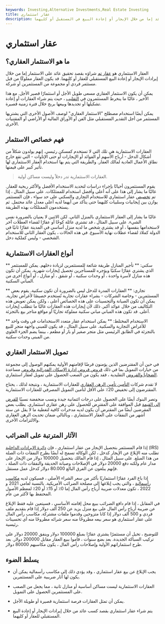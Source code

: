 ```yaml
---
keywords: Investing,Alternative Investments,Real Estate Investing
title: عقار استثماري
description: يتم شراء العقار الاستثماري بقصد كسب عائد إما من خلال الإيجار أو إعادة البيع في المستقبل أو كليهما.
---
```


# عقار استثماري
## ما هو الاستثمار العقاري؟

العقار الاستثماري هو [عقار تم](/realestate) شراؤه بقصد تحقيق عائد على الاستثمار إما من خلال إيرادات الإيجار أو إعادة البيع المستقبلي للعقار أو كليهما. قد يكون العقار مملوكًا من قبل مستثمر فردي أو مجموعة من المستثمرين أو شركة.

يمكن أن يكون الاستثمار العقاري مسعى طويل الأجل أو استثمارًا قصير الأجل. مع هذا الأخير ، غالبًا ما ينخرط المستثمرون في [التقليب](/flipping) ، حيث يتم شراء العقارات أو إعادة تشكيلها أو تجديدها وبيعها بربح خلال فترة زمنية قصيرة.

يمكن أيضًا استخدام مصطلح "الاستثمار العقاري" لوصف الأصول الأخرى التي يشتريها المستثمر من أجل التقدير المستقبلي مثل الفن أو الأوراق المالية أو الأراضي أو المقتنيات الأخرى.

## فهم خصائص الاستثمار

العقارات الاستثمارية هي تلك التي لا تستخدم كمسكن رئيسي. إنهم يولدون شكلاً من أشكال الدخل - أرباح الأسهم أو الفوائد أو الإيجارات أو حتى الإتاوات - التي تقع خارج نطاق الأعمال العادية لمالك العقار. والطريقة التي يتم بها استخدام العقار الاستثماري لها تأثير كبير على قيمتها.

> العقارات الاستثمارية تدر دخلاً وليست مساكن أولية.

>

يقوم المستثمرون أحيانًا بإجراء دراسات لتحديد الاستخدام الأفضل والأكثر ربحية للعقار. غالبًا ما يشار إلى هذا على أنه أعلى وأفضل استخدام للممتلكات. على سبيل المثال ، إذا تم [تخصيص](/zoning) عقار استثماري للاستخدام التجاري والسكني على حد سواء ، فإن المستثمر يوازن بين إيجابيات وسلبيات كليهما حتى يتأكد من أيهما لديه أعلى معدل عائد محتمل. ثم يستخدمون الممتلكات بهذه الطريقة.

غالبًا ما يشار إلى العقار الاستثماري بالمنزل الثاني. لكن الاثنين لا يعنيان بالضرورة نفس الشيء. على سبيل المثال ، قد تشتري عائلة كوخًا أو عقارًا لقضاء العطلات آخر لاستخدامها بنفسها ، أو قد يشتري شخص ما لديه منزل أساسي في المدينة عقارًا ثانيًا في الدولة كملاذ لقضاء عطلات نهاية الأسبوع. في هذه الحالات ، يكون العقار الثاني للاستخدام الشخصي - وليس كملكية دخل.

## أنواع العقارات الاستثمارية

** سكني: ** تأجير المنازل طريقة شائعة للمستثمرين لزيادة دخلهم. يمكن للمستثمر الذي يشتري عقارًا سكنيًا ويؤجره للمستأجرين تحصيل إيجارات شهرية. يمكن أن تكون هذه منازل لأسرة واحدة ، أو وحدات سكنية ، أو شقق ، أو منازل ، أو أنواع أخرى من المباني السكنية.

** تجاري: ** العقارات المدرة للدخل ليس بالضرورة أن تكون سكنية. يقوم بعض المستثمرين - وخاصة الشركات - بشراء عقارات تجارية تُستخدم خصيصًا لأغراض تجارية. يمكن أن تكون الصيانة والتحسينات على هذه الخصائص أعلى ، ولكن يمكن تعويض هذه التكاليف من خلال عوائد أكبر. ذلك لأن إيجارات هذه العقارات غالبًا ما تتطلب إيجارات أعلى. قد تكون هذه المباني مباني سكنية مملوكة تجاريًا أو مواقع متاجر بيع بالتجزئة.

** الاستخدام المختلط: ** يمكن استخدام عقار متعدد الاستخدامات في وقت واحد للأغراض التجارية والسكنية. على سبيل المثال ، قد يكون للمبنى واجهة متجر للبيع بالتجزئة في الطابق الرئيسي مثل متجر صغير أو بار أو مطعم ، بينما يضم الجزء العلوي من المبنى وحدات سكنية.

## تمويل الاستثمار العقاري

في حين أن المقترضين الذين يؤمنون قرضًا لإقامتهم الأولية يمكنهم الوصول إلى مجموعة من خيارات التمويل بما في ذلك [قروض قروض إدارة الإسكان الفدرالية وقروض](/fhaloan) مساعدة [الضحايا والقروض](/valoan) التقليدية ، فقد يكون من الصعب الحصول على تمويل لعقار استثماري.

لا تقدم شركات [التأمين تأمين الرهن العقاري](/mortgage-insurance) للعقارات الاستثمارية ، ونتيجة لذلك ، يحتاج المقترضون إلى تخفيض 20٪ على الأقل لتأمين التمويل المصرفي للعقارات الاستثمارية.

وتصر البنوك أيضًا على الحصول على درجات ائتمانية جيدة ونسب منخفضة نسبيًا [للقرض إلى القيمة](/loantovalue) قبل الموافقة على المقترض للحصول على رهن عقاري استثماري. يطلب بعض المقرضين أيضًا من المقترض أن يكون لديه مدخرات كافية لتغطية ما لا يقل عن ستة أشهر من النفقات على العقار الاستثماري ، وبالتالي ضمان تحديث الرهن العقاري والالتزامات الأخرى.

## الآثار المترتبة على الضرائب

إذا قام المستثمر بتحصيل الإيجار من عقار استثماري ، فإن [دائرة الإيرادات الداخلية](/irs) (IRS) تطلب منه الإبلاغ عن الإيجار كدخل ، لكن الوكالة تسمح له أيضًا بطرح النفقات ذات الصلة من هذا المبلغ. على سبيل المثال ، إذا قام المالك بتحصيل 100000 دولار من الإيجار على مدار عام ولكنه دفع 20000 دولار في الإصلاحات وصيانة الحديقة والنفقات ذات الصلة ، فإنهم يبلغون عن الفرق البالغ 80.000 دولار كدخل عمل مستقل.

إذا باع الفرد عقارًا استثماريًا بأكثر من سعر الشراء الأصلي ، فسيكون لديه [مكاسب رأسمالية](/capitalgain) ، والتي يجب إبلاغها إلى مصلحة الضرائب الأمريكية. بالنسبة لعامي 2021 و 2022 ، تكون معدلات ضريبة أرباح رأس المال إما 0٪ أو 15٪ أو 20٪ لمعظم الأصول المحتفظ بها لأكثر من عام.

في المقابل ، إذا قام دافع الضرائب ببيع محل إقامته الأساسي ، فسيتعين عليه فقط الإبلاغ عن ضريبة أرباح رأس المال على بيع منزل يزيد عن 250 ألف دولار إذا قام بتقديم ملف فردي و 500 ألف دولار إذا كانا متزوجين وقدموا ملفات مشتركة. مكاسب رأس المال على عقار استثماري هو سعر بيعه مطروحًا منه سعر شرائه مطروحًا منه أي تحسينات رئيسية.

للتوضيح ، تخيل أن مستثمرًا يشتري عقارًا بمبلغ 100000 دولار وينفق 20000 دولار على تركيب السباكة الجديدة. بعد بضع سنوات ، قاموا ببيع العقار مقابل 200000 دولار. بعد طرح استثماراتهم الأولية وإصلاحات رأس المال ، يكون مكاسبهم 80000 دولار.

## يسلط الضوء

- يجب الإبلاغ عن بيع عقار استثماري ، وقد يؤدي ذلك إلى مكاسب رأسمالية يمكن أن يكون لها آثار ضريبية على المستثمرين.

- العقارات الاستثمارية ليست مساكن أساسية أو منازل ثانية ، مما يجعل من الصعب على المستثمرين الحصول على التمويل.

- يمكن أن تمثل العقارات فرصة استثمارية قصيرة أو طويلة الأجل.

- يتم شراء عقار استثماري بقصد كسب عائد من خلال إيرادات الإيجار أو إعادة البيع المستقبلي للعقار أو كليهما.

